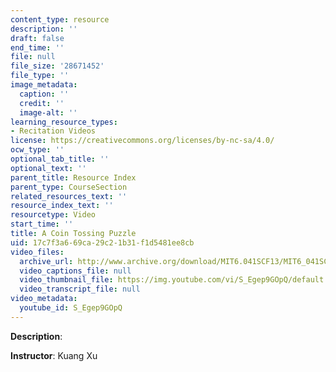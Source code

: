 ```yaml
---
content_type: resource
description: ''
draft: false
end_time: ''
file: null
file_size: '28671452'
file_type: ''
image_metadata:
  caption: ''
  credit: ''
  image-alt: ''
learning_resource_types:
- Recitation Videos
license: https://creativecommons.org/licenses/by-nc-sa/4.0/
ocw_type: ''
optional_tab_title: ''
optional_text: ''
parent_title: Resource Index
parent_type: CourseSection
related_resources_text: ''
resource_index_text: ''
resourcetype: Video
start_time: ''
title: A Coin Tossing Puzzle
uid: 17c7f3a6-69ca-29c2-1b31-f1d5481ee8cb
video_files:
  archive_url: http://www.archive.org/download/MIT6.041SCF13/MIT6_041SCF13_Ch1_Coin_Toss_Puzzle_300k.mp4
  video_captions_file: null
  video_thumbnail_file: https://img.youtube.com/vi/S_Egep9GOpQ/default.jpg
  video_transcript_file: null
video_metadata:
  youtube_id: S_Egep9GOpQ
---
```

**Description**:

**Instructor**: Kuang Xu